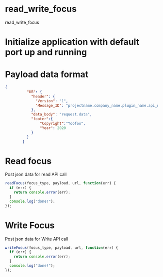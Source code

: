 # read_write_focus

read_write_focus

# Initialize application with default port up and running

# Payload data format

```json
{
          "UB": {
            "header": {
              "Version": "1",
              "Message_ID": "projectname.company_name.plugin_name.api_name"
            },
            "data_body": "request.data",
            "footer":{
                "Copyright":"Yoofoo",
                "Year": 2020
            }
          }
        }
```

# Read focus

Post json data for read API call

```javascript
readFocus(focus_type, payload, url, function(err) {
  if (err) {
    return console.error(err);
  }
  console.log("done!");
});
```

# Write Focus

Post json data for Write API call

```javascript
writeFocus(focus_type, payload, url, function(err) {
  if (err) {
    return console.error(err);
  }
  console.log("done!");
});
```
